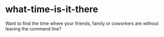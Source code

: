 # what-time-is-it-there

Want to find the time where your friends, family or coworkers are without leaving the command line?
